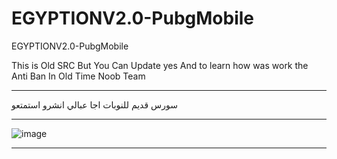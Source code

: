 # EGYPTIONV2.0-PubgMobile
EGYPTIONV2.0-PubgMobile

This is Old SRC But You Can Update yes
And to learn how was work the Anti Ban In Old Time
Noob Team 

-- --

سورس قديم للنوبات  اجا عبالي انشرو استمتعو

-- --

![image](https://user-images.githubusercontent.com/74623428/214051251-b0766242-e76b-4082-86ea-5453737ee9e5.png)

-- --
